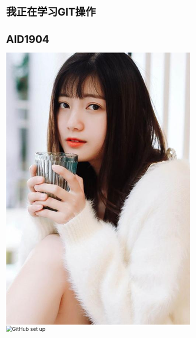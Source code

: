 # 我正在学习GIT操作
# AID1904
![girl](img.jpg)
![GitHub set up](http://zh.mweb.im/asset/img/set-up-git.gif)
